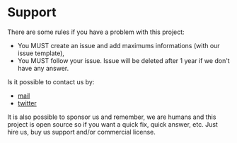 # Support

There are some rules if you have a problem with this project:

- You MUST create an issue and add maximums informations (with our issue template),
- You MUST follow your issue. Issue will be deleted after 1 year if we don't have any answer.

Is it possible to contact us by:

- [mail](mailto:template-generator@alexandre.balmes.co)
- [twitter](https://twitter.com/pockystar)

It is also possible to sponsor us and remember, we are humans and this project is open source so 
if you want a quick fix, quick answer, etc. Just hire us, buy us support and/or commercial license.
